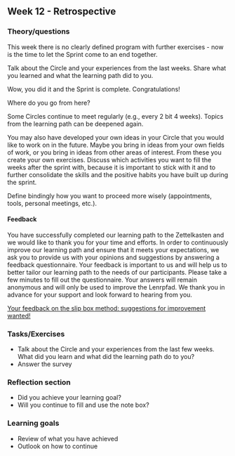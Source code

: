 ## Week 12 - Retrospective

### Theory/questions
This week there is no clearly defined program with further exercises - now is the time to let the Sprint come to an end together.

Talk about the Circle and your experiences from the last weeks. Share what you learned and what the learning path did to you.

Wow, you did it and the Sprint is complete. Congratulations!

Where do you go from here?

Some Circles continue to meet regularly (e.g., every 2 bit 4 weeks). Topics from the learning path can be deepened again.

You may also have developed your own ideas in your Circle that you would like to work on in the future. Maybe you bring in ideas from your own fields of work, or you bring in ideas from other areas of interest. From these you create your own exercises.
Discuss which activities you want to fill the weeks after the sprint with, because it is important to stick with it and to further consolidate the skills and the positive habits you have built up during the sprint.

Define bindingly how you want to proceed more wisely (appointments, tools, personal meetings, etc.).


#### Feedback
You have successfully completed our learning path to the Zettelkasten and we would like to thank you for your time and efforts. In order to continuously improve our learning path and ensure that it meets your expectations, we ask you to provide us with your opinions and suggestions by answering a feedback questionnaire. Your feedback is important to us and will help us to better tailor our learning path to the needs of our participants. Please take a few minutes to fill out the questionnaire. Your answers will remain anonymous and will only be used to improve the Lenrpfad. We thank you in advance for your support and look forward to hearing from you.

[Your feedback on the slip box method: suggestions for improvement wanted!](https://www.surveymonkey.de/r/NQX55WN)

### Tasks/Exercises
- Talk about the Circle and your experiences from the last few weeks. What did you learn and what did the learning path do to you?
- Answer the survey

### Reflection section
- Did you achieve your learning goal?
- Will you continue to fill and use the note box?

### Learning goals
- Review of what you have achieved
- Outlook on how to continue
